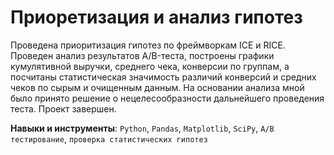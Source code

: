 # Приоретизация и анализ гипотез

Проведена приоритизация гипотез по фреймворкам ICE и RICE. Проведен анализ результатов A/B-теста, построены графики кумулятивной выручки, среднего чека, конверсии по группам, а посчитаны статистическая значимость различий конверсий и средних чеков по сырым и очищенным данным. На основании анализа мной было принято решение о нецелесообразности дальнейшего проведения теста. Проект завершен.

**Навыки и инструменты**: `Python`, `Pandas`, `Matplotlib`, `SciPy`, `А/В тестирование`, `проверка статистических гипотез`